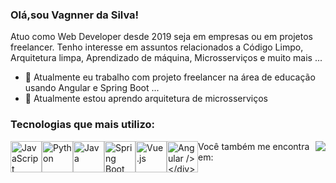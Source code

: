 
### Olá,sou Vagnner da Silva!

Atuo como Web Developer desde 2019 seja em empresas ou em projetos freelancer. Tenho interesse em assuntos relacionados a Código Limpo, Arquitetura limpa, Aprendizado de máquina, Microsserviços e muito mais ...
- 🔭 Atualmente eu trabalho com projeto freelancer na área de educação usando Angular e Spring Boot ...
- 🌱 Atualmente estou aprendo arquitetura de microsserviços 

### Tecnologias que mais utilizo:
<div style="display: inline-flex;">
  <img width="50" height="50" src="https://cdn.jsdelivr.net/gh/devicons/devicon/icons/javascript/javascript-original.svg" alt="JavaScript" />
  <img width="50" height="50" src="https://cdn.jsdelivr.net/gh/devicons/devicon/icons/python/python-original.svg" alt="Python" />
  <img width="50" height="50" src="https://cdn.jsdelivr.net/gh/devicons/devicon/icons/java/java-original.svg" alt="Java" />
  <img width="50" height="50" src="https://cdn.jsdelivr.net/gh/devicons/devicon/icons/spring/spring-original.svg" alt="Spring Boot" />
  <img width="50" height="50" src="https://cdn.jsdelivr.net/gh/devicons/devicon/icons/vuejs/vuejs-original.svg" alt="Vue.js" />
  <img width="50" height="50" src="https://cdn.jsdelivr.net/gh/devicons/devicon/icons/angularjs/angularjs-original.svg" alt="Angular />
</div>



### Você também me encontra em:
<a href="https://www.linkedin.com/in/vagner-santos-da-silva-65022b123">
  <img src="https://img.shields.io/badge/linkedin-%230077B5.svg?style=for-the-badge&logo=linkedin&logoColor=white"/>
</a>
<!-- * [LinkedIn](https://www.linkedin.com/in/vagner-santos-da-silva-65022b123) -->

<!--
**vagnersantosdasilva/vagnersantosdasilva** is a ✨ _special_ ✨ repository because its `README.md` (this file) appears on your GitHub profile.

Here are some ideas to get you started:

- 🔭 I’m currently working on ...
- 🌱 I’m currently learning ...
- 👯 I’m looking to collaborate on ...
- 🤔 I’m looking for help with ...
- 💬 Ask me about ...
- 📫 How to reach me: ...
- 😄 Pronouns: ...
- ⚡ Fun fact: ...
-->
